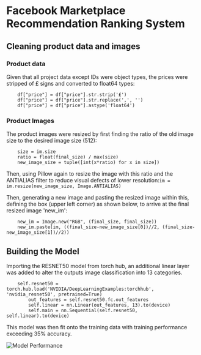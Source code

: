 # Facebook Marketplace Recommendation Ranking System

## Cleaning product data and images
### Product data
Given that all project data except IDs were object types, the prices were stripped of £ signs and converted to float64 types:
```
    df["price"] = df["price"].str.strip('£')
    df["price"] = df["price"].str.replace(',', '')
    df["price"] = df["price"].astype('float64')
```
### Product Images
The product images were resized by first finding the ratio of the old image size to the desired image size (512):
```
    size = im.size
    ratio = float(final_size) / max(size)
    new_image_size = tuple([int(x*ratio) for x in size])
```

Then, using Pillow again to resize the image with this ratio and the ANTIALIAS filter to reduce visual defects of lower resolution:`im = im.resize(new_image_size, Image.ANTIALIAS)`

Then, generating a new image and pasting the resized image within this, defining the box (upper left corner) as shown below, to arrive at the final resized image 'new_im':
```
    new_im = Image.new("RGB", (final_size, final_size))
    new_im.paste(im, ((final_size-new_image_size[0])//2, (final_size-new_image_size[1])//2))
``` 

## Building the Model
Importing the RESNET50 model from torch hub, an additional linear layer was added to alter the outputs image classification into 13 categories.

```
    self.resnet50 = torch.hub.load('NVIDIA/DeepLearningExamples:torchhub', 'nvidia_resnet50', pretrained=True)
        out_features = self.resnet50.fc.out_features
        self.linear = nn.Linear(out_features, 13).to(device)
        self.main = nn.Sequential(self.resnet50, self.linear).to(device)
```

This model was then fit onto the training data with training performance exceeding 35% accuracy. 

![Model Performance](model_evaluation/model_performance_1.png)